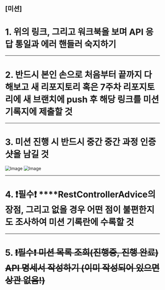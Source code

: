 ## [미션]
# 1. 위의 링크, 그리고 워크북을 보며 API 응답 통일과 에러 핸들러 숙지하기
***
# 2. 반드시 본인 손으로 처음부터 끝까지 다 해보고 새 리포지토리 혹은 7주차 리포지토리에 새 브랜치에 push 후 해당 링크를 미션 기록지에 제출할 것
***
# 3. 미션 진행 시 반드시 중간 중간 **과정 인증샷**을 남길 것
![Image](https://github.com/user-attachments/assets/5e302dee-13ad-41b0-aaf6-07caff1e1475)
![Image](https://github.com/user-attachments/assets/1549b449-d90b-4792-8a05-5eb763bf5911)
***
# 4. ❗**필수**❗ ****RestControllerAdvice의 장점, 그리고 없을 경우 어떤 점이 불편한지도 조사하여 **미션 기록란**에 수록할 것
***
# 5. ~~❗**필수**❗ **미션 목록 조회(진행중, 진행 완료) API 명세서** 작성하기 (이미 작성되어 있으면 상관 없음!)~~